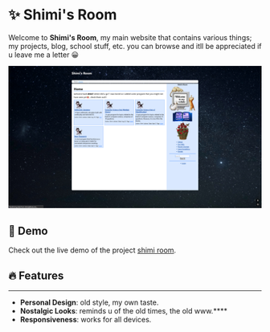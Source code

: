 # ✨ Shimi's Room

Welcome to **Shimi's Room**, my main website that contains various things; my projects, blog, school stuff, etc. you 
can browse and itll be appreciated if u leave me a letter 😀

![home](screenshots/home.png)

## 🚀 Demo

Check out the live demo of the project [shimi room](https://shimijallores.me/login).

## 🔥 Features
****
- **Personal Design**: old style, my own taste.
- **Nostalgic Looks**: reminds u of the old times, the old www.****
- **Responsiveness**: works for all devices.